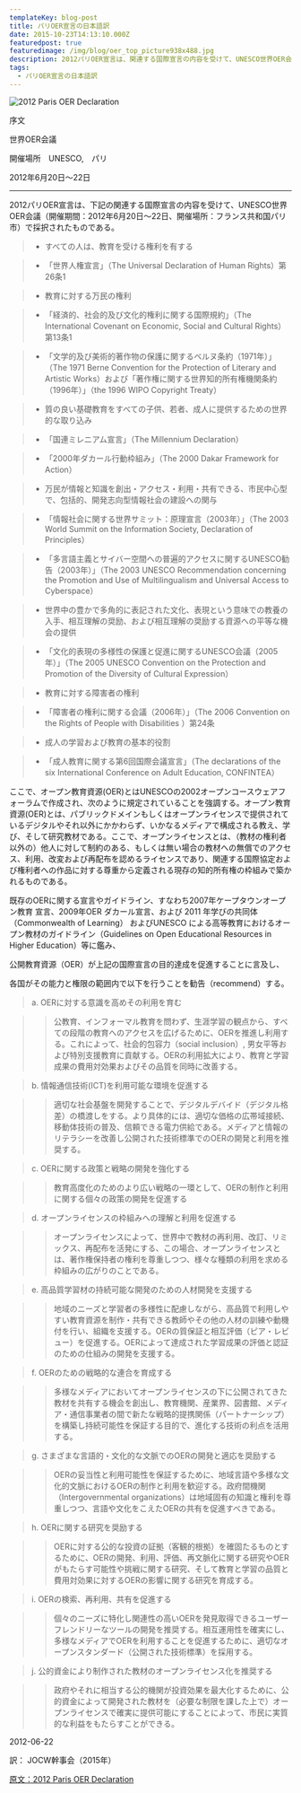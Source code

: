 ```yaml
---
templateKey: blog-post
title: パリOER宣言の日本語訳
date: 2015-10-23T14:13:10.000Z
featuredpost: true
featuredimage: /img/blog/oer_top_picture938x488.jpg
description: 2012パリOER宣言は、関連する国際宣言の内容を受けて、UNESCO世界OER会議（開催期間：2012年6月20日～22日、開催場所：フランス共和国パリ市）で採択された。
tags:
  - パリOER宣言の日本語訳
---
```

![2012 Paris OER Declaration](/img/blog/oer_top_picture938x488.jpg)

序文

世界OER会議　

開催場所　UNESCO,　パリ　

2012年6月20日～22日

----------------

2012パリOER宣言は、下記の関連する国際宣言の内容を受けて、UNESCO世界OER会議（開催期間：2012年6月20日～22日、開催場所：フランス共和国パリ市）で採択されたものである。

> - すべての人は、教育を受ける権利を有する

> - 「世界人権宣言」（The Universal Declaration of Human Rights）第26条1

> - 教育に対する万民の権利

> - 「経済的、社会的及び文化的権利に関する国際規約」（The International Covenant on Economic, Social and Cultural Rights）第13条1

> - 「文学的及び美術的著作物の保護に関するベルヌ条約（1971年）」（The 1971 Berne Convention for the Protection of Literary and Artistic Works）および「著作権に関する世界知的所有権機関条約（1996年）」（the 1996 WIPO Copyright Treaty）

> - 質の良い基礎教育をすべての子供、若者、成人に提供するための世界的な取り込み

> - 「国連ミレニアム宣言」（The Millennium Declaration）

> - 「2000年ダカール行動枠組み」（The 2000 Dakar Framework for Action）

> - 万民が情報と知識を創出・アクセス・利用・共有できる、市民中心型で、包括的、開発志向型情報社会の建設への関与

> - 「情報社会に関する世界サミット：原理宣言（2003年）」（The 2003 World Summit on the Information Society, Declaration of Principles）

> - 「多言語主義とサイバー空間への普遍的アクセスに関するUNESCO勧告（2003年）」（The 2003 UNESCO Recommendation concerning the Promotion and Use of Multilingualism and Universal Access to Cyberspace）

> - 世界中の豊かで多角的に表記された文化、表現という意味での教養の入手、相互理解の奨励、および相互理解の奨励する資源への平等な機会の提供

> - 「文化的表現の多様性の保護と促進に関するUNESCO会議（2005年）」（The 2005 UNESCO Convention on the Protection and Promotion of the Diversity of Cultural Expression）

> - 教育に対する障害者の権利

> - 「障害者の権利に関する会議（2006年）」（The 2006 Convention on the Rights of People with Disabilities ）第24条

> - 成人の学習および教育の基本的役割

> - 「成人教育に関する第6回国際会議宣言」（The declarations of the six International Conference on Adult Education, CONFINTEA）

ここで、オープン教育資源(OER)とはUNESCOの2002オープンコースウェアフォーラムで作成され、次のように規定されていることを強調する。オープン教育資源(OER)とは、パブリックドメインもしくはオープンライセンスで提供されているデジタルやそれ以外にかかわらず、いかなるメディアで構成される教え、学び、そして研究教材である。ここで、オープンライセンスとは、（教材の権利者以外の）他人に対して制約のある、もしくは無い場合の教材への無償でのアクセス、利用、改変および再配布を認めるライセンスであり、関連する国際協定および権利者への作品に対する尊重から定義される現存の知的所有権の枠組みで築かれるものである。

既存のOERに関する宣言やガイドライン、すなわち2007年ケープタウンオープン教育 宣言、2009年OER ダカール宣言、および 2011 年学びの共同体（Commonwealth of Learning） およびUNESCO による高等教育におけるオープン教材のガイドライン（Guidelines on Open Educational Resources in Higher Education）等に鑑み、

公開教育資源（OER）が上記の国際宣言の目的達成を促進することに言及し、

各国がその能力と権限の範囲内で以下を行うことを勧告（recommend）する。

> a. OERに対する意識を高めその利用を育む  

>> 公教育、インフォーマル教育を問わず、生涯学習の観点から、すべての段階の教育へのアクセスを広げるために、OERを推進し利用する。これによって、社会的包容力（social inclusion）, 男女平等および特別支援教育に貢献する。OERの利用拡大により、教育と学習成果の費用対効果およびその品質を同時に改善する。

> b. 情報通信技術(ICT)を利用可能な環境を促進する  

>> 適切な社会基盤を開発することで、デジタルデバイド（デジタル格差）の橋渡しをする。より具体的には、適切な価格の広帯域接続、移動体技術の普及、信頼できる電力供給である。メディアと情報のリテラシーを改善し公開された技術標準でのOERの開発と利用を推奨する。

> c. OERに関する政策と戦略の開発を強化する  

>> 教育高度化のためのより広い戦略の一環として、OERの制作と利用に関する個々の政策の開発を促進する

> d. オープンライセンスの枠組みへの理解と利用を促進する

>> オープンライセンスによって、世界中で教材の再利用、改訂、リミックス、再配布を活発にする、この場合、オープンライセンスとは、著作権保持者の権利を尊重しつつ、様々な種類の利用を求める枠組みの広がりのことである。

> e. 高品質学習材の持続可能な開発のための人材開発を支援する

>> 地域のニーズと学習者の多様性に配慮しながら、高品質で利用しやすい教育資源を制作・共有できる教師やその他の人材の訓練や動機付を行い、組織を支援する。OERの質保証と相互評価（ピア・レビュー）を促進する。OERによって達成された学習成果の評価と認証のための仕組みの開発を支援する。

> f. OERのための戦略的な連合を育成する

>> 多様なメディアにおいてオープンライセンスの下に公開されてきた教材を共有する機会を創出し、教育機関、産業界、図書館、メディア・通信事業者の間で新たな戦略的提携関係（パートナーシップ）を構築し持続可能性を保証する目的で、進化する技術の利点を活用する。

> g. さまざまな言語的・文化的な文脈でのOERの開発と適応を奨励する

>> OERの妥当性と利用可能性を保証するために、地域言語や多様な文化的文脈におけるOERの制作と利用を歓迎する。政府間機関（Intergovernmental organizations）は地域固有の知識と権利を尊重しつつ、言語や文化をこえたOERの共有を促進すべきである。

> h. OERに関する研究を奨励する

>> OERに対する公的な投資の証拠（客観的根拠）を確固たるものとするために、OERの開発、利用、評価、再文脈化に関する研究やOERがもたらす可能性や挑戦に関する研究、そして教育と学習の品質と費用対効果に対するOERの影響に関する研究を育成する。

> i. OERの検索、再利用、共有を促進する

>> 個々のニーズに特化し関連性の高いOERを発見取得できるユーザーフレンドリーなツールの開発を推奨する。相互運用性を確実にし、多様なメディアでOERを利用することを促進するために、適切なオープンスタンダード（公開された技術標準）を採用する。

> j. 公的資金により制作された教材のオープンライセンス化を推奨する

>> 政府やそれに相当する公的機関が投資効果を最大化するために、公的資金によって開発された教材を（必要な制限を課した上で）オープンライセンスで確実に提供可能にすることによって、市民に実質的な利益をもたらすことができる。

2012-06-22

訳： JOCW幹事会（2015年）

[原文：2012 Paris OER Declaration](https://unesdoc.unesco.org/ark:/48223/pf0000246687)